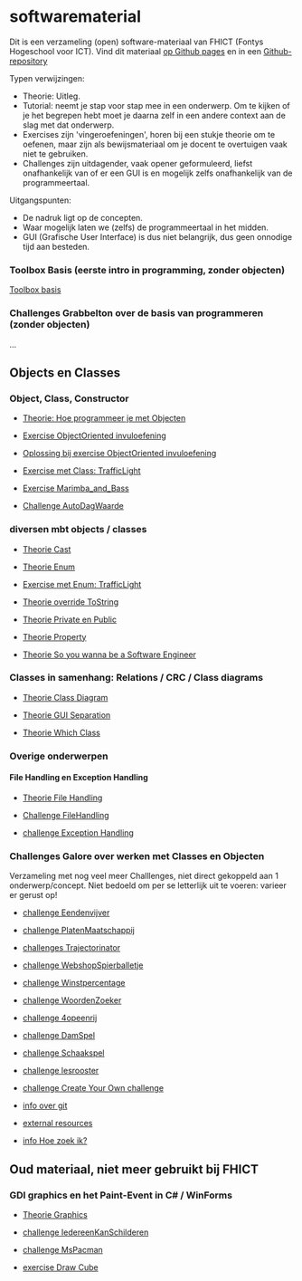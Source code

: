 # softwarematerial

Dit is een verzameling (open) software-materiaal van FHICT (Fontys Hogeschool voor ICT). Vind dit materiaal
[op Github pages](https://stasemsoft.github.io/softwarematerial/)
en in een
[Github-repository](https://github.com/stasemsoft/softwarematerial)


Typen verwijzingen:
+ Theorie: Uitleg.
+ Tutorial: neemt je stap voor stap mee in een onderwerp. Om te kijken of je het begrepen hebt moet je daarna zelf in een andere context aan de slag met dat onderwerp.
+ Exercises zijn 'vingeroefeningen', horen bij een stukje theorie om te oefenen, maar zijn als bewijsmateriaal om je docent te overtuigen vaak niet te gebruiken.
+ Challenges zijn uitdagender, vaak opener geformuleerd, liefst onafhankelijk van of er een GUI is en mogelijk zelfs onafhankelijk van de programmeertaal.

Uitgangspunten:
+ De nadruk ligt op de concepten.
+ Waar mogelijk laten we (zelfs) de programmeertaal in het midden.
+ GUI (Grafische User Interface) is dus niet belangrijk, dus geen onnodige tijd aan besteden.


### Toolbox Basis (eerste intro in programming, zonder objecten)

[Toolbox basis](https://stasemsoft.github.io/softwarematerial/docs/basic/)

### Challenges Grabbelton over de basis van programmeren (zonder objecten)

...

## Objects en Classes

### Object, Class, Constructor

+ [Theorie: Hoe programmeer je met Objecten](https://stasemsoft.github.io/softwarematerial/docs/objects/theorie_Class.pdf)

+ [Exercise ObjectOriented invuloefening](https://stasemsoft.github.io/softwarematerial/docs/objects/exerciseObjectOrientedOefening.pdf)

+ [Oplossing bij exercise ObjectOriented invuloefening](https://stasemsoft.github.io/softwarematerial/docs/objects/solutionObjectOrientedOefening.pdf)

+ [Exercise met Class: TrafficLight](https://stasemsoft.github.io/softwarematerial/docs/objects/exercise_Class_TrafficLight.pdf)

+ [Exercise Marimba_and_Bass](https://stasemsoft.github.io/softwarematerial/docs/objects/exercise_Marimba_and_Bass.pdf)

+ [Challenge AutoDagWaarde](https://stasemsoft.github.io/softwarematerial/docs/objects/challenges/challengeAutoDagWaarde.pdf)




### diversen mbt objects / classes

+ [Theorie Cast](https://stasemsoft.github.io/softwarematerial/docs/objects/theorie_Cast.pdf)

+ [Theorie Enum](https://stasemsoft.github.io/softwarematerial/docs/objects/theorie_Enum.pdf)

+ [Exercise met Enum: TrafficLight](https://stasemsoft.github.io/softwarematerial/docs/objects/exercise_Enum_TrafficLight.pdf)

+ [Theorie override ToString](https://stasemsoft.github.io/softwarematerial/docs/objects/theorie_OverrideToString.pdf)

+ [Theorie Private en Public](https://stasemsoft.github.io/softwarematerial/docs/objects/theorie_PrivatePublic.pdf)

+ [Theorie Property](https://stasemsoft.github.io/softwarematerial/docs/objects/theorie_Property.pdf)

+ [Theorie So you wanna be a Software Engineer](https://stasemsoft.github.io/softwarematerial/docs/objects/theorie_AdvancedSoftwareEngineering.pdf)




### Classes in samenhang: Relations / CRC / Class diagrams

+ [Theorie Class Diagram](https://stasemsoft.github.io/softwarematerial/docs/objects/theorie_ClassDiagram.pdf)

+ [Theorie GUI Separation](https://stasemsoft.github.io/softwarematerial/docs/objects/theorie_GuiSeparation.pdf)

+ [Theorie Which Class](https://stasemsoft.github.io/softwarematerial/docs/objects/theorie_WhichClass.pdf)


### Overige onderwerpen

#### File Handling en Exception Handling

+ [Theorie File Handling](https://stasemsoft.github.io/softwarematerial/docs/objects/theorie_FileHandling.pdf)

+ [Challenge FileHandling](https://stasemsoft.github.io/softwarematerial/docs/objects/challenges/challengeFileHandling.pdf)

+ [challenge Exception Handling](https://stasemsoft.github.io/softwarematerial/docs/objects/challenges/challengeExceptionHandling.pdf)





### Challenges Galore over werken met Classes en Objecten

Verzameling met nog veel meer Challlenges, niet direct gekoppeld aan 1 onderwerp/concept. Niet bedoeld om per se letterlijk uit te voeren: varieer er gerust op!

+ [challenge Eendenvijver](https://stasemsoft.github.io/softwarematerial/docs/objects/challenges/challenge_Class_Exploratie.pdf)

+ [challenge PlatenMaatschappij](https://stasemsoft.github.io/softwarematerial/docs/objects/challenges/challengePlatenMaatschappij.pdf)

+ [challenges Trajectorinator](https://stasemsoft.github.io/softwarematerial/docs/objects/challenges/challengeTrajectorinator.pdf)

+ [challenge WebshopSpierballetje](https://stasemsoft.github.io/softwarematerial/docs/objects/challenges/challengeWebshopSpierballetje.pdf)

+ [challenge Winstpercentage](https://stasemsoft.github.io/softwarematerial/docs/objects/challenges/challengeWinstpercentage.pdf)

+ [challenge WoordenZoeker](https://stasemsoft.github.io/softwarematerial/docs/objects/challenges/challengeWoordenZoeker.pdf)

+ [challenge 4opeenrij](https://stasemsoft.github.io/softwarematerial/docs/objects/challenges/challenge_4opeenrij.pdf)

+ [challenge DamSpel](https://stasemsoft.github.io/softwarematerial/docs/objects/challenges/challenge_DamSpel.pdf)

+ [challenge Schaakspel](https://stasemsoft.github.io/softwarematerial/docs/objects/challenges/challenge_Schaakspel.pdf)

+ [challenge lesrooster](https://stasemsoft.github.io/softwarematerial/docs/objects/challenges/challenge_lesrooster.pdf)

+ [challenge Create Your Own challenge](https://stasemsoft.github.io/softwarematerial/docs/objects/challenges/challengeCreateYourOwn.pdf)

+ [info over git](https://stasemsoft.github.io/softwarematerial/docs/process/infoENGit.pdf)

+ [external resources](https://stasemsoft.github.io/softwarematerial/docs/process/infoExternalResources.pdf)

+ [info Hoe zoek ik?](https://stasemsoft.github.io/softwarematerial/docs/process/infoProgrammerSearchScheme.pdf)




## Oud materiaal, niet meer gebruikt bij FHICT


### GDI graphics en het Paint-Event in C# / WinForms
+ [Theorie Graphics](https://stasemsoft.github.io/softwarematerial/docs/objects/theorie_Graphics.pdf)

+ [challenge IedereenKanSchilderen](https://stasemsoft.github.io/softwarematerial/docs/objects/challenges/challengeIedereenKanSchilderen.pdf)

+ [challenge MsPacman](https://stasemsoft.github.io/softwarematerial/docs/objects/challenges/challengeMsPacman.pdf)

+ [exercise Draw Cube](https://stasemsoft.github.io/softwarematerial/docs/objects/challenges/challengeCube.pdf)
